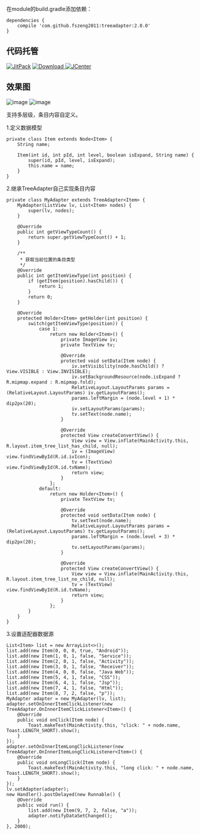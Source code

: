 在module的build.gradle添加依赖：

	dependencies {
		compile 'com.github.fszeng2011:treeadapter:2.0.0'
	}

## 代码托管
[![JitPack](https://img.shields.io/badge/JitPack-treeadapter-green.svg?style=flat)](https://jitpack.io/#fszeng2011/fileselector)
[![Download](https://api.bintray.com/packages/fszeng2017/maven/treeadapter/images/download.svg) ](https://bintray.com/fszeng2017/maven/treeadapter/_latestVersion)
[![JCenter](https://img.shields.io/badge/JCenter-2.0.0-green.svg?style=flat)](http://jcenter.bintray.com/com/github/fszeng2011/treeadapter/2.0.0/)

## 效果图

![image](https://github.com/fszeng2011/treeadapter/raw/master/device-2017-10-20-152326.png)
![image](https://github.com/fszeng2011/treeadapter/raw/master/device-2017-10-20-152327.png)

支持多层级，条目内容自定义。

1.定义数据模型
    
    private class Item extends Node<Item> {
        String name;

        Item(int id, int pId, int level, boolean isExpand, String name) {
            super(id, pId, level, isExpand);
            this.name = name;
        }
    }

2.继承TreeAdapter自己实现条目内容

    private class MyAdapter extends TreeAdapter<Item> {
        MyAdapter(ListView lv, List<Item> nodes) {
            super(lv, nodes);
        }

        @Override
        public int getViewTypeCount() {
            return super.getViewTypeCount() + 1;
        }

        /**
         * 获取当前位置的条目类型
         */
        @Override
        public int getItemViewType(int position) {
            if (getItem(position).hasChild()) {
                return 1;
            }
            return 0;
        }
        
        @Override
        protected Holder<Item> getHolder(int position) {
            switch(getItemViewType(position)) {
                case 1:
                    return new Holder<Item>() {
                        private ImageView iv;
                        private TextView tv;

                        @Override
                        protected void setData(Item node) {
                            iv.setVisibility(node.hasChild() ? View.VISIBLE : View.INVISIBLE);
                            iv.setBackgroundResource(node.isExpand ? R.mipmap.expand : R.mipmap.fold);
                            RelativeLayout.LayoutParams params = (RelativeLayout.LayoutParams) iv.getLayoutParams();
                            params.leftMargin = (node.level + 1) * dip2px(20);
                            iv.setLayoutParams(params);
                            tv.setText(node.name);
                        }

                        @Override
                        protected View createConvertView() {
                            View view = View.inflate(MainActivity.this, R.layout.item_tree_list_has_child, null);
                            iv = (ImageView) view.findViewById(R.id.ivIcon);
                            tv = (TextView) view.findViewById(R.id.tvName);
                            return view;
                        }
                    };
                default:
                    return new Holder<Item>() {
                        private TextView tv;
                        
                        @Override
                        protected void setData(Item node) {
                            tv.setText(node.name);
                            RelativeLayout.LayoutParams params = (RelativeLayout.LayoutParams) tv.getLayoutParams();
                            params.leftMargin = (node.level + 3) * dip2px(20);
                            tv.setLayoutParams(params);
                        }

                        @Override
                        protected View createConvertView() {
                            View view = View.inflate(MainActivity.this, R.layout.item_tree_list_no_child, null);
                            tv = (TextView) view.findViewById(R.id.tvName);
                            return view;
                        }
                    };
            }
        }
    }

3.设置适配器数据源

    List<Item> list = new ArrayList<>();
    list.add(new Item(0, 0, 0, true, "Android"));
    list.add(new Item(1, 0, 1, false, "Service"));
    list.add(new Item(2, 0, 1, false, "Activity"));
    list.add(new Item(3, 0, 1, false, "Receiver"));
    list.add(new Item(4, 0, 0, false, "Java Web"));
    list.add(new Item(5, 4, 1, false, "CSS"));
    list.add(new Item(6, 4, 1, false, "Jsp"));
    list.add(new Item(7, 4, 1, false, "Html"));
    list.add(new Item(8, 7, 2, false, "p"));
    MyAdapter adapter = new MyAdapter(lv, list);
    adapter.setOnInnerItemClickListener(new TreeAdapter.OnInnerItemClickListener<Item>() {
        @Override
        public void onClick(Item node) {
            Toast.makeText(MainActivity.this, "click: " + node.name, Toast.LENGTH_SHORT).show();
        }
    });
    adapter.setOnInnerItemLongClickListener(new TreeAdapter.OnInnerItemLongClickListener<Item>() {
        @Override
        public void onLongClick(Item node) {
            Toast.makeText(MainActivity.this, "long click: " + node.name, Toast.LENGTH_SHORT).show();
        }
    });
    lv.setAdapter(adapter);
    new Handler().postDelayed(new Runnable() {
        @Override
        public void run() {
            list.add(new Item(9, 7, 2, false, "a"));
            adapter.notifyDataSetChanged();
        }
    }, 2000);

